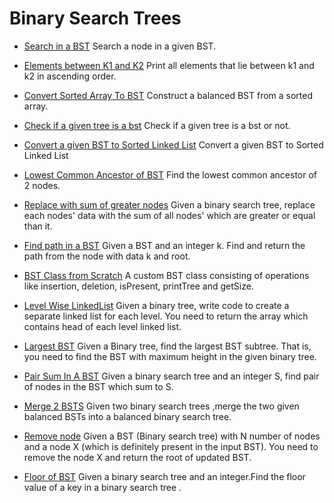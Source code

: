 # Binary Search Trees

* [Search in a BST](./BST0001_Search_Node.java)
Search a node in a given BST.

* [Elements between K1 and K2](./BST0002_Elements_Between_K1_K2.java)
Print all elements that lie between k1 and k2 in ascending order.

* [Convert Sorted Array To BST](./BST0003_Convert_Sorted_Array_To_BST.java)
Construct a balanced BST from a sorted array.

* [Check if a given tree is a bst](./BST0004_Check_Is_BST.java)
Check if a given tree is a bst or not.

* [Convert a given BST to Sorted Linked List](./BST0005_BST_To_Sorted_LL.java)
Convert a given BST to Sorted Linked List

* [Lowest Common Ancestor of BST](./BST0006_Lowest_Common_Ancestor.java)
Find the lowest common ancestor of 2 nodes.

* [Replace with sum of greater nodes](./BST0007_Replace_With_Sum.java)
Given a binary search tree, replace each nodes' data with the sum of all nodes' which are greater or equal than it.

* [Find path in a BST](./BST0008_Find_Path.java)
Given a BST and an integer k. Find and return the path from the node with data k and root.

* [BST Class from Scratch](./BST0009_BST.java)
A custom BST class consisting of operations like insertion, deletion, isPresent, printTree and getSize.

* [Level Wise LinkedList](./BST0010_Level_Wise_Linked_List.java)
Given a binary tree, write code to create a separate linked list for each level. You need to return the array which contains head of each level linked list.

* [Largest BST](./BST0011_Largest_BST.java)
Given a Binary tree, find the largest BST subtree. That is, you need to find the BST with maximum height in the given binary tree.

* [Pair Sum In A BST](./BST0012_Pair_Sum.java)
Given a binary search tree and an integer S, find pair of nodes in the BST which sum to S.

* [Merge 2 BSTS](./BST0013_Merge_BST.java)
Given two binary search trees ,merge the two given balanced BSTs into a balanced binary search tree.

* [Remove node](./BST0014_Remove_Node.java)
Given a BST (Binary search tree) with N number of nodes and a node X (which is definitely present in the input BST). You need to remove the node X and return the root of updated BST.

* [Floor of BST](./BST0015_Floor_BST.java)
Given a binary search tree and an integer.Find the floor value of a key in a binary search tree .
